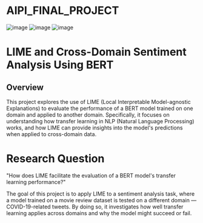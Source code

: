 # AIPI_FINAL_PROJECT

![image](https://github.com/user-attachments/assets/f6aec4bd-bea7-40b5-b9ee-b3ba56e24b7c) ![image](https://github.com/user-attachments/assets/66a84e10-bffe-418e-9396-763fbc5dab87)    ![image](https://github.com/user-attachments/assets/27c1d3dc-efad-44ae-8bfb-6d06111c36ca)


# LIME and Cross-Domain Sentiment Analysis Using BERT
## Overview
This project explores the use of LIME (Local Interpretable Model-agnostic Explanations) to evaluate the performance of a BERT model trained on one domain and applied to another domain. Specifically, it focuses on understanding how transfer learning in NLP (Natural Language Processing) works, and how LIME can provide insights into the model's predictions when applied to cross-domain data.

# Research Question
"How does LIME facilitate the evaluation of a BERT model's transfer learning performance?"

The goal of this project is to apply LIME to a sentiment analysis task, where a model trained on a movie review dataset is tested on a different domain — COVID-19-related tweets. By doing so, it investigates how well transfer learning applies across domains and why the model might succeed or fail.
